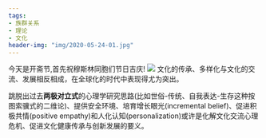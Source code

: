 ```yaml
---
tags: 
- 族群关系
- 理论
- 文化
header-img: "img/2020-05-24-01.jpg"
---
```

今天是开斋节,首先祝穆斯林同胞们节日吉庆!
<img src="../../../../img/2020-05-24-02.jpg">
文化的传承、多样化与文化的交流、发展相反相成，在全球化的时代中表现得尤为突出。

跳脱出过去**两极对立式**的心理学研究思路(比如世俗-传统、自我表达-生存这种按图索骥式的二维论)、提供安全环境、培育增长眼光(incremental belief)、促进积极共情(positive empathy)和人化认知(personalization)或许是化解文化交流心理危机、促进文化健康传承与创新发展的要义。

